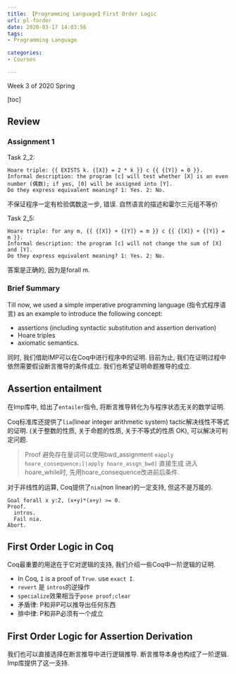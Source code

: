 ```yaml
---
title: 【Programming Language】First Order Logic
url: pl-forder
date: 2020-03-17 14:03:56
tags: 
- Programming Language

categories: 
- Courses

---
```


Week 3 of 2020 Spring

<!--more-->

[toc]

## Review

### Assignment 1

Task 2_2: 
```
Hoare triple: {{ EXISTS k. {[X]} = 2 * k }} c {{ {[Y]} = 0 }}.
Informal description: the program [c] will test whether [X] is an even
number (偶数); if yes, [0] will be assigned into [Y].
Do they express equivalent meaning? 1: Yes. 2: No.
```
不保证程序一定有检验偶数这一步, 错误. 自然语言的描述和霍尔三元组不等价

Task 2_5:
```
Hoare triple: for any m, {{ {[X]} + {[Y]} = m }} c {{ {[X]} + {[Y]} = m }}.
Informal description: the program [c] will not change the sum of [X] and [Y].
Do they express equivalent meaning? 1: Yes. 2: No.
```
答案是正确的, 因为是forall m.

### Brief Summary

Till now, we used a simple imperative programming language (指令式程序语言) as an example to introduce the following concept:
- assertions (including syntactic substitution and assertion derivation)
- Hoare triples
- axiomatic semantics.

同时, 我们借助IMP可以在Coq中进行程序中的证明. 目前为止, 我们在证明过程中依然需要假设断言推导的条件成立. 我们也希望证明命题推导的成立.

## Assertion entailment

在Imp库中, 给出了`entailer`指令, 将断言推导转化为与程序状态无关的数学证明.

Coq标准库还提供了`lia`(linear integer arithmetic system) tactic解决线性不等式的证明. (关于整数的性质, 关于命题的性质, 关于不等式的性质 OK), 可以解决可判定问题.

> Proof
> 避免存在量词可以使用bwd_assignment
> `eapply hoare_consequence;[|apply hoare_assgn_bwd]` 直接生成
> 进入hoare_while时, 先用hoare_consequence改进前后条件.

对于非线性的运算, Coq提供了`nia`(non linear)的一定支持, 但这不是万能的.
```Coq
Goal forall x y:Z, (x+y)*(x+y) >= 0.
Proof.
  intros.
  Fail nia.
Abort.
```

## First Order Logic in Coq

Coq最重要的用途在于它对逻辑的支持, 我们介绍一些Coq中一阶逻辑的证明.

- In Coq, `I` is a proof of `True`. use `exact I`.
- `revert` 是 `intros`的逆操作
- `specialize`效果相当于`pose proof;clear`
- 矛盾律: P和非P可以推导出任何东西
- 排中律: P和非P必须有一个成立

## First Order Logic for Assertion Derivation

我们也可以直接选择在断言推导中进行逻辑推导. 断言推导本身也构成了一阶逻辑. Imp库提供了这一支持.

